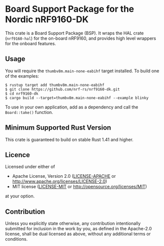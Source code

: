 # Board Support Package for the Nordic nRF9160-DK

This crate is a Board Support Package (BSP). It wraps the HAL crate
(`nrf9160-hal`) for the on-board nRF9160, and provides high level wrappers for
the onboard features.

## Usage

You will require the `thumbv8m.main-none-eabihf` target installed. To build one
of the examples:

```console
$ rustup target add thumbv8m.main-none-eabihf
$ git clone https://github.com/nrf-rs/nrf9160-dk.git
$ cd nrf9160-dk
$ cargo build --target=thumbv8m.main-none-eabihf --example blinky
```

To use in your own application, add as a dependency and call the
`Board::take()` function.

## Minimum Supported Rust Version

This crate is guaranteed to build on stable Rust 1.41 and higher.

## Licence

Licensed under either of

- Apache License, Version 2.0 ([LICENSE-APACHE](LICENSE-APACHE) or
  http://www.apache.org/licenses/LICENSE-2.0)
- MIT license ([LICENSE-MIT](LICENSE-MIT) or http://opensource.org/licenses/MIT)

at your option.

## Contribution

Unless you explicitly state otherwise, any contribution intentionally
submitted for inclusion in the work by you, as defined in the Apache-2.0
license, shall be dual licensed as above, without any additional terms or
conditions.
